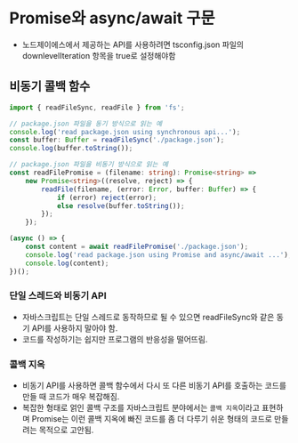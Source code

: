 # Promise와 async/await 구문

-   노드제이에스에서 제공하는 API를 사용하려면 tsconfig.json 파일의 downlevelIteration 항목을 true로 설정해야함

## 비동기 콜백 함수

```ts
import { readFileSync, readFile } from 'fs';

// package.json 파일을 동기 방식으로 읽는 예
console.log('read package.json using synchronous api...');
const buffer: Buffer = readFileSync('./package.json');
console.log(buffer.toString());

// package.json 파일을 비동기 방식으로 읽는 예
const readFilePromise = (filename: string): Promise<string> =>
    new Promise<string>((resolve, reject) => {
        readFile(filename, (error: Error, buffer: Buffer) => {
            if (error) reject(error);
            else resolve(buffer.toString());
        });
    });

(async () => {
    const content = await readFilePromise('./package.json');
    console.log('read package.json using Promise and async/await ...');
    console.log(content);
})();
```

### 단일 스레드와 비동기 API

-   자바스크립트는 단일 스레드로 동작하므로 될 수 있으면 readFileSync와 같은 동기 API를 사용하지 말아야 함.
-   코드를 작성하기는 쉽지만 프로그램의 반응성을 떨어뜨림.

### 콜백 지옥

-   비동기 API를 사용하면 콜백 함수에서 다시 또 다른 비동기 API를 호출하는 코드를 만들 때 코드가 매우 복잡해짐.
-   복잡한 형태로 얽인 콜백 구조를 자바스크립트 분야에서는 `콜백 지옥`이라고 표현하며 Promise는 이런 콜백 지옥에 빠진 코드를 좀 더 다루기 쉬운 형태의 코드로 만들려는 목적으로 고안됨.
